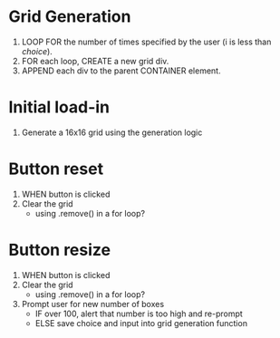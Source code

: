 # Grid Generation
1. LOOP FOR the number of times specified by the user (i is less than *choice*).
2. FOR each loop, CREATE a new grid div.
3. APPEND each div to the parent CONTAINER element.

# Initial load-in
1. Generate a 16x16 grid using the generation logic

# Button reset
1. WHEN button is clicked
2. Clear the grid
    - using .remove() in a for loop?

# Button resize
1. WHEN button is clicked
2. Clear the grid
    - using .remove() in a for loop?
3. Prompt user for new number of boxes
    - IF over 100, alert that number is too high and re-prompt
    - ELSE save choice and input into grid generation function